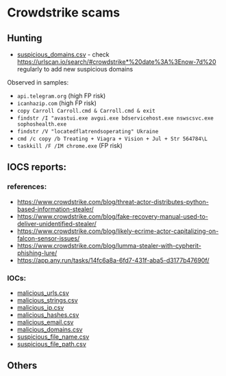 # Crowdstrike scams 

## Hunting
- [suspicious_domains.csv](https://github.com/mthcht/Purpleteam/blob/main/Detection/Threat%20Hunting/CROWDSTRIKE_BSOD_scams/IOCS/suspicious_domains.csv) - check https://urlscan.io/search/#crowdstrike*%20date%3A%3Enow-7d%20 regularly to add new suspicious domains

Observed in samples:
- `api.telegram.org` (high FP risk)
- `icanhazip.com` (high FP risk)
- `copy Carroll Carroll.cmd & Carroll.cmd & exit`
- `findstr /I "avastui.exe avgui.exe bdservicehost.exe nswscsvc.exe sophoshealth.exe`
- `findstr /V "locatedflatrendsoperating" Ukraine`
- `cmd /c copy /b Treating + Viagra + Vision + Jul + Str 564784\L`
- `taskkill /F /IM chrome.exe` (FP risk)


## IOCS reports:
### references:
  - https://www.crowdstrike.com/blog/threat-actor-distributes-python-based-information-stealer/
  - https://www.crowdstrike.com/blog/fake-recovery-manual-used-to-deliver-unidentified-stealer/
  - https://www.crowdstrike.com/blog/likely-ecrime-actor-capitalizing-on-falcon-sensor-issues/
  - https://www.crowdstrike.com/blog/lumma-stealer-with-cypherit-phishing-lure/
  - https://app.any.run/tasks/14fc6a8a-6fd7-431f-aba5-d3177b47690f/


### IOCs:
- [malicious_urls.csv](https://github.com/mthcht/Purpleteam/blob/main/Detection/Threat%20Hunting/CROWDSTRIKE_BSOD_scams/IOCS/malicious_urls.csv)
- [malicious_strings.csv](https://github.com/mthcht/Purpleteam/blob/main/Detection/Threat%20Hunting/CROWDSTRIKE_BSOD_scams/IOCS/malicious_strings.csv)
- [malicious_ip.csv](https://github.com/mthcht/Purpleteam/blob/main/Detection/Threat%20Hunting/CROWDSTRIKE_BSOD_scams/IOCS/malicious_ip.csv)
- [malicious_hashes.csv](https://github.com/mthcht/Purpleteam/blob/main/Detection/Threat%20Hunting/CROWDSTRIKE_BSOD_scams/IOCS/malicious_hashes.csv)
- [malicious_email.csv](https://github.com/mthcht/Purpleteam/blob/main/Detection/Threat%20Hunting/CROWDSTRIKE_BSOD_scams/IOCS/malicious_email.csv)
- [malicious_domains.csv](https://github.com/mthcht/Purpleteam/blob/main/Detection/Threat%20Hunting/CROWDSTRIKE_BSOD_scams/IOCS/malicious_domains.csv)
- [suspicious_file_name.csv](https://github.com/mthcht/Purpleteam/blob/main/Detection/Threat%20Hunting/CROWDSTRIKE_BSOD_scams/IOCS/suspicious_file_name.csv)
- [suspicious_file_path.csv](https://github.com/mthcht/Purpleteam/blob/main/Detection/Threat%20Hunting/CROWDSTRIKE_BSOD_scams/IOCS/suspicious_file_path.csv)
## Others
